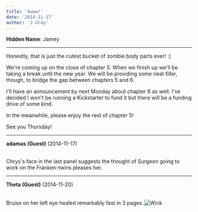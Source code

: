```yaml
---
title: 'Awww!'
date: '2014-11-17'
author: 'J Gray'
---
```


<p><strong>Hidden Name</strong>: Jamey</p><hr><p>Honestly, that is just the cutest bucket of zombie body parts ever! :)</p><p>We're coming up on the close of chapter 5. When we finish up we'll be taking a break until the new year. We will be providing some neat filler, though, to bridge the gap between chapters 5 and 6. </p><p>I'll have an announcement by next Monday about chapter 6 as well. I've decided I won't be running a Kickstarter to fund it but there will be a funding drive of some kind.</p><p>In the meanwhile, please enjoy the rest of chapter 5!</p><p>See you Thursday!</p>

---
**adamas (Guest)** (2014-11-17)

<br> Chrys's face in the last panel suggests the thought of Surgeon going to work on the Franken-twins pleases her.<br>

---
**Theta (Guest)** (2014-11-20)

<br> Bruise on her left eye healed remarkably fast in 3 pages.<img alt=" Wink " src=" /smilies/wink1.gif " hspace="2" vspace="2" border="0"><br>

